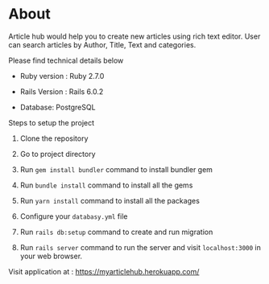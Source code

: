 # About

Article hub would help you to create new articles using rich text editor. User can search articles by Author, Title, Text and categories.

Please find technical details below

* Ruby version : Ruby 2.7.0

* Rails Version : Rails 6.0.2

* Database: PostgreSQL


Steps to setup the project

1.  Clone the repository

2.  Go to project directory

3.  Run `gem install bundler` command to install bundler gem

4.  Run `bundle install` command to install all the gems

5.  Run `yarn install` command to install all the packages

6.  Configure your `databasy.yml` file

7.  Run `rails db:setup` command to create and run migration

8.  Run `rails server` command to run the server and visit `localhost:3000` in your web browser.


Visit application at : https://myarticlehub.herokuapp.com/
